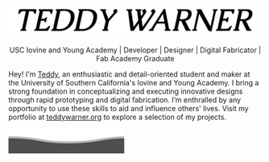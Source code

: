 <br>

<img alt="TeddyWarner" src="https://github.com/Twarner491/Twarner491/blob/main/assets/loader.gif" />

<p align="center">
USC Iovine and Young Academy | Developer | Designer | Digital Fabricator | Fab Academy Graduate
  
Hey! I'm <a href="https://teddywarner.org/about-me/about">Teddy</a>, an enthusiastic and detail-oriented student and maker at the University of Southern California's Iovine and Young Academy. I bring a strong foundation in conceptualizing and executing innovative designs through rapid prototyping and digital fabrication. I’m enthralled by any opportunity to use these skills to aid and influence others' lives. Visit my portfolio at <a href="https://teddywarner.org">teddywarner.org</a> to explore a selection of my projects.

<!--<p align="left"> <img src="https://komarev.com/ghpvc/?username=twarner491&label=Profile%20views&color=0e75b6&style=flat" alt="twarner491" /> </p>-->

<!--[![Spotify](https://novatorem-oqoqm52ci-twarner491.vercel.app/api/spotify)](https://open.spotify.com/user/mskz5e4dyzv4cb4kkn73iipq0?si=5eba25ddc4f74313)-->

![](https://raw.githubusercontent.com/Twarner491/Twarner491/main/assets/bottom_header.svg)

<br>
</p>
